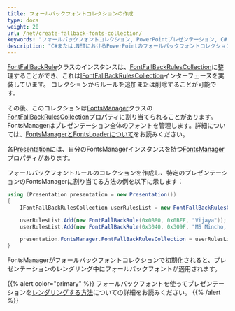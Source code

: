 ```yaml
---
title: フォールバックフォントコレクションの作成
type: docs
weight: 20
url: /net/create-fallback-fonts-collection/
keywords: "フォールバックフォントコレクション, PowerPointプレゼンテーション, C#, Csharp, Aspose.Slides for .NET"
description: "C#または.NETにおけるPowerPointのフォールバックフォントコレクション"
---
```


[FontFallBackRule](https://reference.aspose.com/slides/net/aspose.slides/FontFallBackRule)クラスのインスタンスは、[FontFallBackRulesCollection](https://reference.aspose.com/slides/net/aspose.slides/fontfallbackrulescollection)に整理することができ、これは[IFontFallBackRulesCollection](https://reference.aspose.com/slides/net/aspose.slides/ifontfallbackrulescollection)インターフェースを実装しています。 コレクションからルールを追加または削除することが可能です。

その後、このコレクションは[FontsManager](https://reference.aspose.com/slides/net/aspose.slides/fontsmanager)クラスの[FontFallBackRulesCollection](https://reference.aspose.com/slides/net/aspose.slides/fontsmanager/properties/fontfallbackrulescollection)プロパティに割り当てられることがあります。 FontsManagerはプレゼンテーション全体のフォントを管理します。詳細については、[FontsManagerとFontsLoaderについて](/slides/net/about-fontsmanager-and-fontsloader/)をお読みください。

各[Presentation](https://reference.aspose.com/slides/net/aspose.slides/presentation)には、自分のFontsManagerインスタンスを持つ[FontsManager](https://reference.aspose.com/slides/net/aspose.slides/presentation/properties/fontsmanager)プロパティがあります。

フォールバックフォントルールのコレクションを作成し、特定のプレゼンテーションのFontsManagerに割り当てる方法の例を以下に示します： 

```c#
using (Presentation presentation = new Presentation())
{
	IFontFallBackRulesCollection userRulesList = new FontFallBackRulesCollection();

	userRulesList.Add(new FontFallBackRule(0x0B80, 0x0BFF, "Vijaya"));
	userRulesList.Add(new FontFallBackRule(0x3040, 0x309F, "MS Mincho, MS Gothic"));

	presentation.FontsManager.FontFallBackRulesCollection = userRulesList;
}
```

FontsManagerがフォールバックフォントコレクションで初期化されると、プレゼンテーションのレンダリング中にフォールバックフォントが適用されます。

{{% alert color="primary" %}} 
フォールバックフォントを使ってプレゼンテーションを[レンダリングする方法](/slides/net/render-presentation-with-fallback-font/)についての詳細をお読みください。
{{% /alert %}}